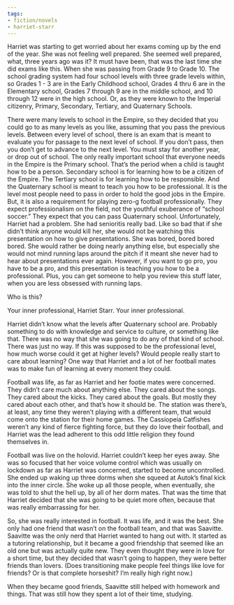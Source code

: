 ```yaml
---
tags:
- fiction/novels
- harriet-starr
---
```


Harriet was starting to get worried about her exams coming up by the end
of the year. She was not feeling well prepared. She seemed well
prepared, what, three years ago was it? It must have been, that was the
last time she did exams like this. When she was passing from Grade 9 to
Grade 10. The school grading system had four school levels with three
grade levels within, so Grades 1 - 3 are in the Early Childhood school,
Grades 4 thru 6 are in the Elementary school, Grades 7 through 9 are in
the middle school, and 10 through 12 were in the high school. Or, as
they were known to the Imperial citizenry, Primary, Secondary, Tertiary,
and Quaternary Schools.

There were many levels to school in the Empire, so they decided that you
could go to as many levels as you like, assuming that you pass the
previous levels. Between every level of school, there is an exam that is
meant to evaluate you for passage to the next level of school. If you
don’t pass, then you don’t get to advance to the next level. You must
stay for another year, or drop out of school. The only really important
school that everyone needs in the Empire is the Primary school. That’s
the period when a child is taught how to be a person. Secondary school
is for learning how to be a citizen of the Empire. The Tertiary school
is for learning how to be responsible. And the Quaternary school is
meant to teach you how to be professional. It is the level most people
need to pass in order to hold the good jobs in the Empire. But, it is
also a requirement for playing zero-g football professionally. They
expect professionalism on the field, not the youthful exuberance of
“school soccer.” They expect that you can pass Quaternary school.
Unfortunately, Harriet had a problem. She had senioritis really bad.
Like so bad that if she didn’t think anyone would kill her, she would
not be watching this presentation on how to give presentations. She was
bored, bored bored bored. She would rather be doing nearly anything
else, but especially she would not mind running laps around the pitch if
it meant she never had to hear about presentations ever again. However,
if you want to go pro, you have to be a pro, and this presentation is
teaching you how to be a professional. Plus, you can get someone to help
you review this stuff later, when you are less obsessed with running
laps.

Who is this?

Your inner professional, Harriet Starr. Your inner professional.

Harriet didn’t know what the levels after Quaternary school are.
Probably something to do with knowledge and service to culture, or
something like that. There was no way that she was going to do any of
that kind of school. There was just no way. If this was supposed to be
the professional level, how much worse could it get at higher levels?
Would people really start to care about learning? One way that Harriet
and a lot of her football mates was to make fun of learning at every
moment they could.

Football was life, as far as Harriet and her footie mates were
concerned. They didn’t care much about anything else. They cared about
the songs. They cared about the kicks. They cared about the goals. But
mostly they cared about each other, and that’s how it should be. The
station was there’s, at least, any time they weren’t playing with a
different team, that would come onto the station for their home games.
The Cassiopeia Catfishes weren’t any kind of fierce fighting force, but
they do love their football, and Harriet was the lead adherent to this
odd little religion they found themselves in.

Football was live on the holovid. Harriet couldn’t keep her eyes away.
She was so focused that her voice volume control which was usually on
lockdown as far as Harriet was concerned, started to become
uncontrolled. She ended up waking up three dorms when she squeed at
Autok’s final kick into the inner circle. She woke up all those people,
when eventually, she was told to shut the hell up, by all of her dorm
mates. That was the time that Harriet decided that she was going to be
quiet more often, because that was really embarrassing for her.

So, she was really interested in football. It was life, and it was the
best. She only had one friend that wasn’t on the football team, and that
was Saavitte. Saavitte was the only nerd that Harriet wanted to hang out
with. It started as a tutoring relationship, but it became a good
friendship that seemed like an old one but was actually quite new. They
even thought they were in love for a short time, but they decided that
wasn’t going to happen, they were better friends than lovers. (Does
transitioning make people feel things like love for friends? Or is that
complete horseshit? I’m really high right now.)

When they became good friends, Saavitte still helped with homework and
things. That was still how they spent a lot of their time, studying.

